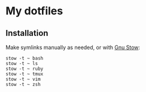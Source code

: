 # My dotfiles

## Installation

Make symlinks manually as needed, or with
[Gnu Stow](https://www.gnu.org/software/stow/):

```
stow -t ~ bash
stow -t ~ ls
stow -t ~ ruby
stow -t ~ tmux
stow -t ~ vim
stow -t ~ zsh
```